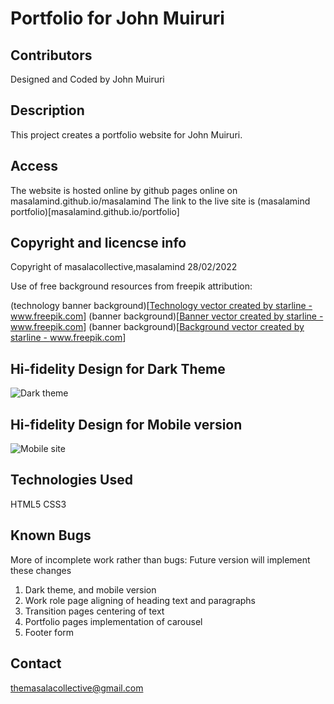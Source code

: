 # Portfolio for John Muiruri 

## Contributors
Designed and Coded by John Muiruri 

## Description
This project creates a portfolio website for John Muiruri. 

## Access 
The website is hosted online by github pages online on masalamind.github.io/masalamind 
The link to the live site is 
(masalamind portfolio)[masalamind.github.io/portfolio]

## Copyright and licencse info
Copyright of masalacollective,masalamind 
28/02/2022

Use of free background resources from freepik
attribution: 

(technology banner background)[<a href="https://www.freepik.com/vectors/technology">Technology vector created by starline - www.freepik.com</a>]
(banner background)[<a href="https://www.freepik.com/vectors/banner">Banner vector created by starline - www.freepik.com</a>]
(banner background)[<a href="https://www.freepik.com/vectors/background">Background vector created by starline - www.freepik.com</a>]

## Hi-fidelity Design for Dark Theme
![Dark theme](portfoliodarktheme.jpg)

## Hi-fidelity Design for Mobile version
![Mobile site](portfoliomobileversion.jpg)

## Technologies Used
HTML5
CSS3

## Known Bugs
More of incomplete work rather than bugs: Future version will implement these changes

1. Dark theme, and mobile version 
2. Work role page aligning of heading text and paragraphs 
3. Transition pages centering of text
4. Portfolio pages implementation of carousel
5. Footer form 


## Contact 

themasalacollective@gmail.com

